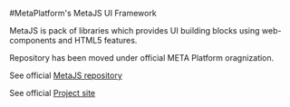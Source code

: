 #MetaPlatform's MetaJS UI Framework

MetaJS is pack of libraries which provides UI building blocks using web-components and HTML5 features.

Repository has been moved under official META Platform oragnization.

See official [MetaJS repository](https://github.com/metaplatform/metajs/)

See official [Project site](http://code.meta-platform.com/metajs/)
